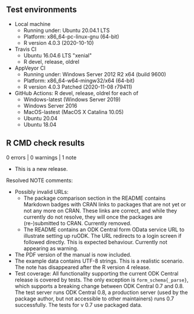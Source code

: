 ## Test environments
* Local machine
  * Running under: Ubuntu 20.04.1 LTS
  * Platform: x86_64-pc-linux-gnu (64-bit)
  * R version 4.0.3 (2020-10-10)
* Travis CI
  * Ubuntu 16.04.6 LTS "xenial"
  * R devel, release, oldrel
* AppVeyor CI
  * Running under: Windows Server 2012 R2 x64 (build 9600)
  * Platform: x86_64-w64-mingw32/x64 (64-bit)
  * R version 4.0.3 Patched (2020-11-08 r79411)
* GitHub Actions: R devel, release, oldrel for each of
  * Windows-latest (Windows Server 2019)
  * Windows Server 2016
  * MacOS-lastest (MacOS X Catalina 10.05)
  * Ubuntu 20.04
  * Ubuntu 18.04

## R CMD check results

0 errors | 0 warnings | 1 note

* This is a new release.

Resolved NOTE comments:
* Possibly invalid URLs:
  * The package comparison section in the README contains Markdown badges with 
    CRAN links to packages that are not yet or not any more on CRAN. These
    links are correct, and while they currently do not resolve, they will once
    the packages are (re-)submitted to CRAN. Currently removed.
  * The README contains an ODK Central form OData service URL to illustrate 
    setting up ruODK. The URL redirects to a login screen if followed directly.
    This is expected behaviour. Currently not appearing as warning.
* The PDF version of the manual is now included.
* The example data contains UTF-8 strings. This is a realistic scenario. 
  The note has disappeared after the R version 4 release.
* Test coverage: All functionality supporting the current ODK Central release is 
  covered by tests. 
  The only exception is `form_schema{_parse}`, which supports a breaking 
  change between ODK Central 0.7 and 0.8. The test server runs ODK Central 0.8,
  a production server (used by the package author, but not accessible to other 
  maintainers) runs 0.7 successfully. The tests for v 0.7 use packaged data.